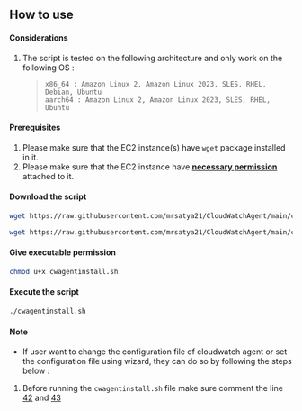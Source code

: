 ## How to use

#### Considerations

1. The script is tested on the following architecture and only work on the following OS : 

    > ```
    > x86_64 : Amazon Linux 2, Amazon Linux 2023, SLES, RHEL, Debian, Ubuntu
    > aarch64 : Amazon Linux 2, Amazon Linux 2023, SLES, RHEL, Ubuntu
    > ``` 

#### Prerequisites

1. Please make sure that the EC2 instance(s) have `wget` package installed in it. 
2. Please make sure that the EC2 instance have **[necessary permission](https://docs.aws.amazon.com/AmazonCloudWatch/latest/monitoring/create-iam-roles-for-cloudwatch-agent-commandline.html)** attached to it.

#### Download the script 

```sh 
wget https://raw.githubusercontent.com/mrsatya21/CloudWatchAgent/main/configuration.sh

wget https://raw.githubusercontent.com/mrsatya21/CloudWatchAgent/main/cwagentinstall.sh
```

#### Give executable permission

```sh
chmod u+x cwagentinstall.sh
```

#### Execute the script

```sh
./cwagentinstall.sh
```

#### Note 

- If user want to change the configuration file of cloudwatch agent or set the configuration file using wizard, they can do so by following the steps below : 

1. Before running the `cwagentinstall.sh` file make sure comment the line [42]() and [43]()